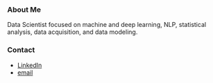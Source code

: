 ### About Me

Data Scientist focused on machine and deep learning, NLP, statistical analysis, data acquisition, and data modeling.

### Contact

- [LinkedIn](https://www.linkedin.com/in/andrew-c-muller/)
- [email](andrew.curry.muller@gmail.com)

<!--
**MullerAC/MullerAC** is a ✨ _special_ ✨ repository because its `README.md` (this file) appears on your GitHub profile.

Here are some ideas to get you started:

- 🔭 I’m currently working on ...
- 🌱 I’m currently learning ...
- 👯 I’m looking to collaborate on ...
- 🤔 I’m looking for help with ...
- 💬 Ask me about ...
- 📫 How to reach me: ...
- 😄 Pronouns: ...
- ⚡ Fun fact: ...
-->
